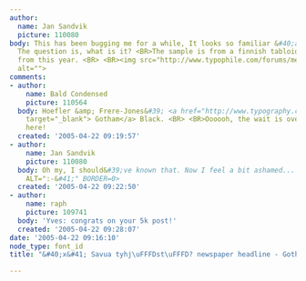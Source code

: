 ```yaml
---
author:
  name: Jan Sandvik
  picture: 110080
body: This has been bugging me for a while, It looks so familiar &#40;and good...&#41;.
  The question is, what is it? <BR>The sample is from a finnish tabloid newspaper
  from this year. <BR> <BR><img src="http://www.typophile.com/forums/messages/83/70496.gif"
  alt="">
comments:
- author:
    name: Bald Condensed
    picture: 110564
  body: Hoefler &amp; Frere-Jones&#39; <a href="http://www.typography.com/catalog/gotham/index.html"
    target="_blank"> Gotham</a> Black. <BR> <BR>Oooooh, the wait is over! It&#39;s
    here!
  created: '2005-04-22 09:19:57'
- author:
    name: Jan Sandvik
    picture: 110080
  body: Oh my, I should&#39;ve known that. Now I feel a bit ashamed... <IMG SRC="http://www.typophile.com/forums/clipart/happy.gif"
    ALT=":-&#41;" BORDER=0>
  created: '2005-04-22 09:22:50'
- author:
    name: raph
    picture: 109741
  body: 'Yves: congrats on your 5k post!'
  created: '2005-04-22 09:28:07'
date: '2005-04-22 09:16:10'
node_type: font_id
title: "&#40;x&#41; Savua tyhj\uFFFDst\uFFFD? newspaper headline - Gotham {Yves}"

---
```

